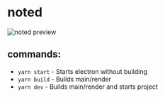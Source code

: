 # noted

![noted preview](https://cdn.discordapp.com/attachments/415820043524505600/601754544162078720/Anmerkung_2019-07-19_143729.png)

## commands:

- `yarn start` - Starts electron without building
- `yarn build` - Builds main/render
- `yarn dev` - Builds main/render and starts project
